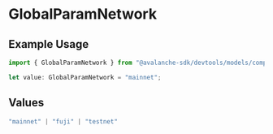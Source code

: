 # GlobalParamNetwork

## Example Usage

```typescript
import { GlobalParamNetwork } from "@avalanche-sdk/devtools/models/components";

let value: GlobalParamNetwork = "mainnet";
```

## Values

```typescript
"mainnet" | "fuji" | "testnet"
```